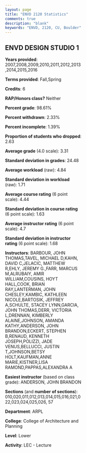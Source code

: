 ```yaml
---
layout: page
title: "ENVD 2120 Statistics"
comments: true
description: "blank"
keywords: "ENVD, 2120, CU, Boulder"
--- 
```

<head>
<script src="https://ajax.googleapis.com/ajax/libs/jquery/2.1.3/jquery.min.js"></script>
<script src="https://dl.dropboxusercontent.com/s/pc42nxpaw1ea4o9/highcharts.js?dl=0"></script>
<!-- <script src="../assets/js/highcharts.js"></script> -->
<style type="text/css">@font-face {
	font-family: "Bebas Neue";
	src: url(https://www.filehosting.org/file/details/544349/BebasNeue%20Regular.otf) format("opentype");
	}
	h1.Bebas { 
		font-family: "Bebas Neue", Verdana, Tahoma;
	}
</style>
</head>
<body>
	<div id="container" style="float: right; width: 45%; height: 88%; margin-left: 2.5%; margin-right: 2.5%;"></div>
	<script language="JavaScript">
		$(document).ready(function() {
		var chart = {type: 'column'};
		var title = {text: 'Grade Distribution'};
		var xAxis = {categories: ['A','B','C','D','F'],crosshair: true};
		var yAxis = {min: 0,title: {text: 'Percentage'}};
		var tooltip = {headerFormat: '<center><b><span style="font-size:20px">{point.key}</span></b></center>',
		               pointFormat: '<td style="padding:0"><b>{point.y:.1f}%</b></td>',
		               footerFormat: '</table>',shared: true,useHTML: true};
		var plotOptions = {column: {pointPadding: 0.0,borderWidth: 0}};  
		var credits = {enabled: false};var series= [{name: 'Percent',data: [46.24,44.82,7.01,0.91,1.02,]}];
		var json = {};
		json.chart = chart;
		json.title = title;
		json.tooltip = tooltip;
		json.xAxis = xAxis;
		json.yAxis = yAxis;  
		json.series = series;
		json.plotOptions = plotOptions;  
		json.credits = credits;
		$('#container').highcharts(json);
	});
	</script>
</body>
			   
## ENVD DESIGN STUDIO 1

**Years provided**: 2007,2008,2009,2010,2011,2012,2013,2014,2015,2016

**Terms provided**: Fall,Spring

**Credits**: 6

**RAP/Honors class?** Neither

**Percent grade**: 98.61%

**Percent withdrawn**: 2.33%

**Percent incomplete**: 1.39%

**Proportion of students who dropped**: 2.63

**Average grade** (4.0 scale): 3.31

**Standard deviation in grades**: 24.48

**Average workload** (raw): 4.84

**Standard deviation in workload** (raw): 1.71

**Average course rating** (6 point scale): 4.44

**Standard deviation in course rating** (6 point scale): 1.63

**Average instructor rating** (6 point scale): 4.7

**Standard deviation in instructor rating** (6 point scale): 1.68

**Instructors**: BARBOUR, JOHN THOMAS,TAVEL, MICHAEL D,KAHN, DAVID C,JELACIC, MATTHEW R,EHLY, JEREMY G.,FARR, MARCUS M,ALRUBAIY, AMIR WILLIAM,COUSINS, HOYT HALL,COOK, BRIAN RAY,LANTERMAN, JOHN CHESLEY,KAMBIC, KATHLEEN NICOLE,BARTOSIK, JEFFREY A,SCHULTE, STACEY LYNN,GARCIA, JOHN THOMAS,DERR, VICTORIA L,DRENNAN, KIMBERLY ALAINE,JOHNSON, AMANDA KATHY,ANDERSON, JOHN BRANDON,ECKERT, STEPHEN B,RENAUD, KENNETH JOSEPH,POLIZZI, JADE VENUS,BELLUCCI, JUSTIN T,JOHNSON,BETSY HOLT,KAUFMAN,ANNE MARIE,KISTNER,LISA RAMOND,PAPPAS,ALEXANDRA A

**Easiest instructor** (based on class grade): ANDERSON, JOHN BRANDON

**Sections** (and **number of sections**): 010,020,011,012,013,014,015,016,021,022,023,024,025,026, 57

**Department**: ARPL

**College**: College of Architecture and Planning

**Level**: Lower

**Activity**: LEC - Lecture